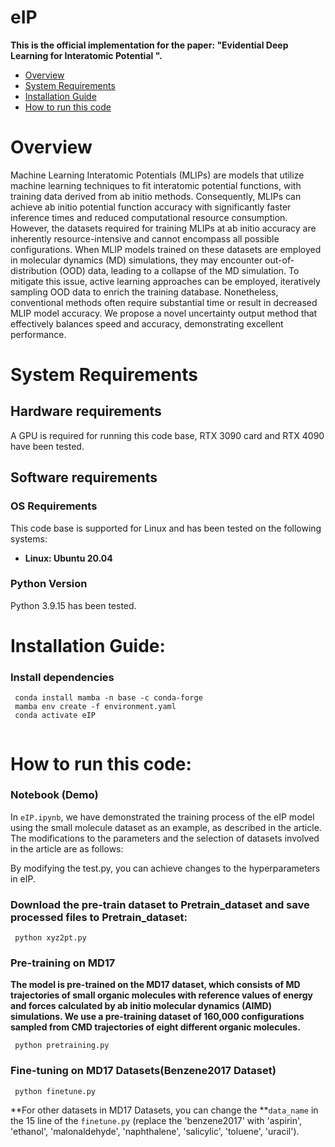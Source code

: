 # eIP


**This is the official implementation for the paper: "Evidential Deep Learning for Interatomic Potential ".**

* [Overview](#overview)
* [System Requirements](#system-requirements)
* [Installation Guide](#installation-guide)
* [How to run this code](#how-to-run-this-code)

# Overview

Machine Learning Interatomic Potentials (MLIPs) are models that utilize machine learning techniques to fit interatomic potential functions, with training data derived from ab initio methods. Consequently, MLIPs can achieve ab initio potential function accuracy with significantly faster inference times and reduced computational resource consumption. However, the datasets required for training MLIPs at ab initio accuracy are inherently resource-intensive and cannot encompass all possible configurations. When MLIP models trained on these datasets are employed in molecular dynamics (MD) simulations, they may encounter out-of-distribution (OOD) data, leading to a collapse of the MD simulation. To mitigate this issue, active learning approaches can be employed, iteratively sampling OOD data to enrich the training database. Nonetheless, conventional methods often require substantial time or result in decreased MLIP model accuracy. We propose a novel uncertainty output method that effectively balances speed and accuracy, demonstrating excellent performance.

# System Requirements

## Hardware requirements

A GPU is required for running this code base, RTX 3090 card and RTX 4090 have been tested.

## Software requirements

### OS Requirements

This code base is supported for Linux and has been tested on the following systems:

* **Linux: Ubuntu 20.04**

### Python Version

Python 3.9.15 has been tested.

# Installation Guide:

### Install dependencies

```
 conda install mamba -n base -c conda-forge
 mamba env create -f environment.yaml
 conda activate eIP


```

# How to run this code:

### Notebook (Demo)

In `eIP.ipynb`,  we have demonstrated the training process of the eIP model using the small molecule dataset as an example, as described in the article. The modifications to the parameters and the selection of datasets involved in the article are as follows:

By modifying the test.py, you can achieve changes to the hyperparameters in eIP.

### Download the pre-train dataset to Pretrain_dataset and save processed files to Pretrain_dataset:

```
 python xyz2pt.py
```

### Pre-training on MD17

**The model is pre-trained on the MD17 dataset, which consists of MD trajectories of small organic molecules with reference values of energy and forces calculated by ab initio molecular dynamics (AIMD) simulations. We use a pre-training dataset of 160,000 configurations sampled from CMD trajectories of eight different organic molecules.**

```
 python pretraining.py
```

### Fine-tuning on MD17 Datasets(Benzene2017 Dataset)

```
 python finetune.py
```

**For other datasets in MD17 Datasets, you can change the **`data_name` in the 15 line of the `finetune.py` (replace the 'benzene2017' with 'aspirin', 'ethanol', 'malonaldehyde', 'naphthalene', 'salicylic', 'toluene', 'uracil').
